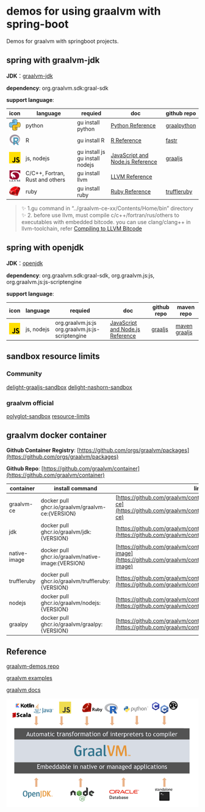 # demos for using graalvm with spring-boot

Demos for graalvm with springboot projects.

## spring with graalvm-jdk

**JDK**：[graalvm-jdk](https://www.graalvm.org/downloads/)

**dependency**: org.graalvm.sdk:graal-sdk

**support language**:


| icon                                                | language                        | requied                              | doc                                                                                     | github repo                                          |
| --------------------------------------------------- | ------------------------------- | ------------------------------------ | --------------------------------------------------------------------------------------- | ---------------------------------------------------- |
| <img height="30" src="icon/python.png" width="30"/> | python                          | gu install python                    | [Python Reference](https://www.graalvm.org/latest/reference-manual/python/)             | [graalpython](https://github.com/oracle/graalpython) |
| <img height="30" src="icon/r.png" width="30"/>      | R                               | gu install R                         | [R Reference](https://)                                                                 | [fastr](https://github.com/oracle/fastr)             |
| <img height="30" src="icon/js.png" width="30"/>     | js, nodejs                      | gu install js<br />gu install nodejs | [JavaScript and Node.js Reference](https://www.graalvm.org/latest/reference-manual/js/) | [graaljs](https://github.com/oracle/graaljs)         |
| <img height="30" src="icon/llvm.png" width="30"/>   | C/C++, Fortran, Rust and others | gu install llvm                      | [LLVM Reference](https://www.graalvm.org/latest/reference-manual/llvm/)                 |                                                      |
| <img height="30" src="icon/ruby.png" width="30"/>   | ruby                            | gu install ruby                      | [Ruby Reference](https://www.graalvm.org/latest/reference-manual/ruby/)                 | [truffleruby](https://github.com/oracle/truffleruby) |

> ✨ 1.gu command  in “../graalvm-ce-xx/Contents/Home/bin” directory<br/> ✨ 2. before use llvm, must compile c/c++/fortran/rus/others to executables with embedded bitcode. you can use clang/clang++ in llvm-toolchain, refer [Compiling to LLVM Bitcode
](https://www.graalvm.org/latest/reference-manual/llvm/Compiling/)

## spring with openjdk

**JDK**：[openjdk](https://openjdk.org/)

**dependency**: org.graalvm.sdk:graal-sdk, org.graalvm.js:js, org.graalvm.js:js-scriptengine

**support language**:


| icon                                            | language   | requied                                                | doc                                                                                     | github repo                                  | maven repo                                                            |
| ----------------------------------------------- | ---------- | ------------------------------------------------------ | --------------------------------------------------------------------------------------- | -------------------------------------------- | --------------------------------------------------------------------- |
| <img height="30" src="icon/js.png" width="30"/> | js, nodejs | org.graalvm.js:js<br /> org.graalvm.js:js-scriptengine | [JavaScript and Node.js Reference](https://www.graalvm.org/latest/reference-manual/js/) | [graaljs](https://github.com/oracle/graaljs) | [maven graaljs](https://mvnrepository.com/artifact/org.graalvm.js/js) |

## sandbox resource limits

### Community
[delight-graaljs-sandbox](https://github.com/javadelight/delight-graaljs-sandbox)
[delight-nashorn-sandbox](https://github.com/javadelight/delight-nashorn-sandbox)

### graalvm official
[polyglot-sandbox](https://www.graalvm.org/latest/security-guide/polyglot-sandbox/)
[resource-limits](https://www.graalvm.org/latest/security-guide/polyglot-sandbox/#resource-limits)

## graalvm docker container

**Github Container Registry**: [https://github.com/orgs/graalvm/packages](https://github.com/orgs/graalvm/packages)

**Github Repo**: [https://github.com/graalvm/container](https://github.com/graalvm/container)


| container    | install command                                    | link                                                                                                                                 |
| ------------ | -------------------------------------------------- | ------------------------------------------------------------------------------------------------------------------------------------ |
| graalvm-ce   | docker pull ghcr.io/graalvm/graalvm-ce:{VERSION}   | [https://github.com/graalvm/container/pkgs/container/graalvm-ce](https://github.com/graalvm/container/pkgs/container/graalvm-ce)     |
| jdk          | docker pull ghcr.io/graalvm/jdk:{VERSION}          | [https://github.com/graalvm/container/pkgs/container/jdk](https://github.com/graalvm/container/pkgs/container/jdk)                   |
| native-image | docker pull ghcr.io/graalvm/native-image:{VERSION} | [https://github.com/graalvm/container/pkgs/container/native-image](https://github.com/graalvm/container/pkgs/container/native-image) |
| truffleruby  | docker pull ghcr.io/graalvm/truffleruby:{VERSION}  | [https://github.com/graalvm/container/pkgs/container/truffleruby](https://github.com/graalvm/container/pkgs/container/truffleruby)   |
| nodejs       | docker pull ghcr.io/graalvm/nodejs:{VERSION}       | [https://github.com/graalvm/container/pkgs/container/nodejs](https://github.com/graalvm/container/pkgs/container/nodejs)             |
| graalpy      | docker pull ghcr.io/graalvm/graalpy:{VERSION}      | [https://github.com/graalvm/container/pkgs/container/graalpy](https://github.com/graalvm/container/pkgs/container/graalpy)           |

## Reference

[graalvm-demos repo](https://github.com/graalvm/graalvm-demos)

[graalvm examples](https://github.com/graalvm/examples)

[graalvm docs](https://www.graalvm.org/latest/docs/)

![](icon/graalvm.png)
